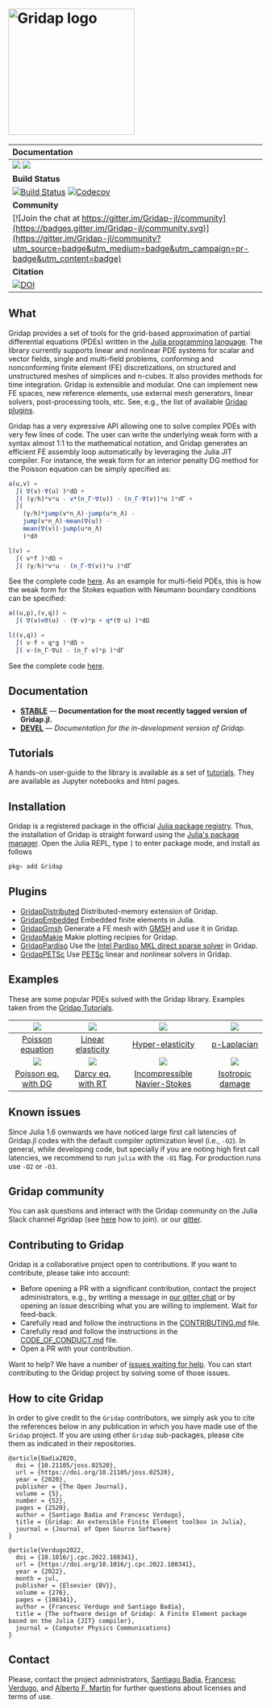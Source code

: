 # <img src="https://github.com/gridap/Gridap.jl/blob/master/images/color-text-sticker.png" width="250" title="Gridap logo">


| **Documentation** |
|:------------ |
| [![](https://img.shields.io/badge/docs-stable-blue.svg)](https://gridap.github.io/Gridap.jl/stable) [![](https://img.shields.io/badge/docs-dev-blue.svg)](https://gridap.github.io/Gridap.jl/dev) |
|**Build Status** |
| [![Build Status](https://github.com/gridap/Gridap.jl/workflows/CI/badge.svg?branch=master)](https://github.com/gridap/Gridap.jl/actions?query=workflow%3ACI) [![Codecov](https://codecov.io/gh/gridap/Gridap.jl/branch/master/graph/badge.svg)](https://codecov.io/gh/gridap/Gridap.jl) |
| **Community** |
| [![Join the chat at https://gitter.im/Gridap-jl/community](https://badges.gitter.im/Gridap-jl/community.svg)](https://gitter.im/Gridap-jl/community?utm_source=badge&utm_medium=badge&utm_campaign=pr-badge&utm_content=badge) |
| **Citation** |
| [![DOI](https://joss.theoj.org/papers/10.21105/joss.02520/status.svg)](https://doi.org/10.21105/joss.02520) |

## What

Gridap provides a set of tools for the grid-based approximation of partial differential equations (PDEs) written in the
[Julia programming language](https://julialang.org/). The library currently supports linear and nonlinear PDE systems for scalar and vector fields, single and multi-field problems, conforming and nonconforming finite element (FE) discretizations, on structured and unstructured meshes of simplices and n-cubes. It also provides methods for time integration. Gridap is extensible and modular. One can implement new FE spaces, new reference elements, use external mesh generators, linear solvers, post-processing tools, etc. See, e.g., the list of available [Gridap plugins](https://github.com/gridap/Gridap.jl#plugins).

Gridap has a very expressive API allowing one to solve complex PDEs with very few lines of code. The user can write the underlying weak form with a syntax almost 1:1 to the mathematical notation, and Gridap generates an efficient FE assembly loop automatically by leveraging the Julia JIT compiler. For instance, the weak form for an interior penalty DG method for the Poisson equation can be simply specified as:
```julia
a(u,v) =
  ∫( ∇(v)⋅∇(u) )*dΩ +
  ∫( (γ/h)*v*u - v*(n_Γ⋅∇(u)) - (n_Γ⋅∇(v))*u )*dΓ +
  ∫(
    (γ/h)*jump(v*n_Λ)⋅jump(u*n_Λ) -
    jump(v*n_Λ)⋅mean(∇(u)) -
    mean(∇(v))⋅jump(u*n_Λ)
    )*dΛ

l(v) =
  ∫( v*f )*dΩ +
  ∫( (γ/h)*v*u - (n_Γ⋅∇(v))*u )*dΓ
```
See the complete code [here](https://github.com/gridap/Gridap.jl/blob/master/test/GridapTests/PoissonDGTests.jl). As an example for multi-field PDEs, this is how the weak form for the Stokes equation with Neumann boundary conditions can be specified:
```julia
a((u,p),(v,q)) =
  ∫( ∇(v)⊙∇(u) - (∇⋅v)*p + q*(∇⋅u) )*dΩ

l((v,q)) =
  ∫( v⋅f + q*g )*dΩ +
  ∫( v⋅(n_Γ⋅∇u) - (n_Γ⋅v)*p )*dΓ
```
See the complete code [here](https://github.com/gridap/Gridap.jl/blob/master/test/GridapTests/StokesTaylorHoodTests.jl).


## Documentation

- [**STABLE**](https://gridap.github.io/Gridap.jl/stable) &mdash; **Documentation for the most recently tagged version of Gridap.jl.**
- [**DEVEL**](https://gridap.github.io/Gridap.jl/dev) &mdash; *Documentation for the in-development version of Gridap.*

## Tutorials

A hands-on user-guide to the library is available as a set of [tutorials](https://github.com/gridap/Tutorials). They are available as Jupyter notebooks and html pages.

## Installation

Gridap is a registered package in the official [Julia package registry](https://github.com/JuliaRegistries/General).  Thus, the installation of Gridap is straight forward using the [Julia's package manager](https://julialang.github.io/Pkg.jl/v1/). Open the Julia REPL, type `]` to enter package mode, and install as follows
```julia
pkg> add Gridap
```

## Plugins
- [GridapDistributed](https://github.com/gridap/GridapDistributed.jl) Distributed-memory extension of Gridap.
- [GridapEmbedded](https://github.com/gridap/GridapEmbedded.jl) Embedded finite elements in Julia.
- [GridapGmsh](https://github.com/gridap/GridapGmsh.jl) Generate a FE mesh with [GMSH](www.gmsh.info) and use it in Gridap.
- [GridapMakie](https://github.com/gridap/GridapMakie.jl) Makie plotting recipies for Gridap.
- [GridapPardiso](https://github.com/gridap/GridapPardiso.jl) Use the [Intel Pardiso MKL direct sparse solver](https://software.intel.com/en-us/mkl-developer-reference-fortran-intel-mkl-pardiso-parallel-direct-sparse-solver-interface) in Gridap.
- [GridapPETSc](https://github.com/gridap/GridapPETSc.jl) Use [PETSc](https://petsc.org/) linear and nonlinear solvers in Gridap.


## Examples

These are some popular PDEs solved with the Gridap library. Examples taken from the [Gridap Tutorials](https://github.com/gridap/Tutorials).

| ![](https://gridap.github.io/Tutorials/dev/assets/poisson/fig_uh.png)   |  ![](https://gridap.github.io/Tutorials/dev/assets/elasticity/disp_ux_40.png) | ![](https://gridap.github.io/Tutorials/dev/assets/hyperelasticity/neo_hook_3d.png)  | ![](https://gridap.github.io/Tutorials/dev/assets/p_laplacian/sol-plap.png)  |
|:-------------:|:-------------:|:-----:|:----:|
| [Poisson equation](https://gridap.github.io/Tutorials/dev/pages/t001_poisson/) |  [Linear elasticity](https://gridap.github.io/Tutorials/dev/pages/t003_elasticity/) |  [Hyper-elasticity](https://gridap.github.io/Tutorials/dev/pages/t005_hyperelasticity/)  | [p-Laplacian](https://gridap.github.io/Tutorials/dev/pages/t004_p_laplacian/)   |
| ![](https://gridap.github.io/Tutorials/dev/assets/dg_discretization/jump_u.png) | ![](https://gridap.github.io/Tutorials/dev/assets/darcy/darcy_results.png) |![](https://gridap.github.io/Tutorials/dev/assets/inc_navier_stokes/ins_solution.png) | ![](https://gridap.github.io/Tutorials/dev/assets/isotropic_damage/damage_end.png) |
| [Poisson eq. with DG](https://gridap.github.io/Tutorials/dev/pages/t006_dg_discretization/)  |  [Darcy eq. with RT](https://gridap.github.io/Tutorials/dev/pages/t007_darcy/)  |  [Incompressible Navier-Stokes](https://gridap.github.io/Tutorials/dev/pages/t008_inc_navier_stokes/)  | [Isotropic damage](https://gridap.github.io/Tutorials/dev/pages/t010_isotropic_damage/)  |

## Known issues

Since Julia 1.6 ownwards we have noticed large first call latencies of Gridap.jl codes with the default compiler optimization level (i.e., `-O2`).
In general, while developing code, but specially if you are noting high first call latencies, we recommend to run `julia` with the `-O1` flag. For production runs use `-O2` or `-O3`.  

 ## Gridap community

You can ask questions and interact with the Gridap community on the Julia Slack channel #gridap (see [here](https://julialang.org/slack/) how to join). or our [gitter](https://gitter.im/Gridap-jl/community).

## Contributing to Gridap

Gridap is a collaborative project open to contributions. If you want to contribute, please take into account:

  - Before opening a PR with a significant contribution, contact the project administrators, e.g., by writing a message in [our gitter chat](https://gitter.im/Gridap-jl/community) or by opening an issue describing what you are willing to implement. Wait for feed-back.
  - Carefully read and follow the instructions in the [CONTRIBUTING.md](https://github.com/gridap/Gridap.jl/blob/master/CONTRIBUTING.md) file.
  - Carefully read and follow the instructions in the [CODE_OF_CONDUCT.md](https://github.com/gridap/Gridap.jl/blob/master/CODE_OF_CONDUCT.md) file.
  - Open a PR with your contribution.

Want to help? We have a number of [issues waiting for help](https://github.com/gridap/Gridap.jl/labels/help%20wanted). You can start contributing to the Gridap project by solving some of those issues.


## How to cite Gridap

In order to give credit to the `Gridap` contributors, we simply ask you to cite the references below in any publication in which you have made use of the `Gridap` project. If you are using other `Gridap` sub-packages, please cite them as indicated in their repositories.

```
@article{Badia2020,
  doi = {10.21105/joss.02520},
  url = {https://doi.org/10.21105/joss.02520},
  year = {2020},
  publisher = {The Open Journal},
  volume = {5},
  number = {52},
  pages = {2520},
  author = {Santiago Badia and Francesc Verdugo},
  title = {Gridap: An extensible Finite Element toolbox in Julia},
  journal = {Journal of Open Source Software}
}

@article{Verdugo2022,
  doi = {10.1016/j.cpc.2022.108341},
  url = {https://doi.org/10.1016/j.cpc.2022.108341},
  year = {2022},
  month = jul,
  publisher = {Elsevier {BV}},
  volume = {276},
  pages = {108341},
  author = {Francesc Verdugo and Santiago Badia},
  title = {The software design of Gridap: A Finite Element package based on the Julia {JIT} compiler},
  journal = {Computer Physics Communications}
}
```

## Contact


Please, contact the project administrators, [Santiago Badia](mailto:santiago.badia@monash.edu), [Francesc Verdugo](mailto:f.verdugo.rojano@vu.nl), and [Alberto F. Martin](mailto:alberto.f.martin@anu.edu.au)  for further questions about licenses and terms of use.
